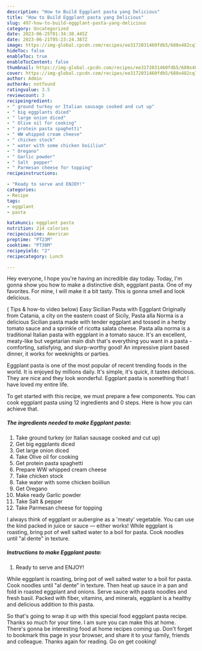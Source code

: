 ```yaml
---
description: "How to Build Eggplant pasta yang Delicious"
title: "How to Build Eggplant pasta yang Delicious"
slug: 497-how-to-build-eggplant-pasta-yang-delicious
category: Uncategorized
date: 2023-06-25T01:34:38.445Z
date: 2023-06-21T05:23:24.387Z
image: https://img-global.cpcdn.com/recipes/ee3172031460fdb5/680x482cq70/eggplant-pasta-recipe-main-photo.jpg
hideToc: false
enableToc: true
enableTocContent: false
thumbnail: https://img-global.cpcdn.com/recipes/ee3172031460fdb5/680x482cq70/eggplant-pasta-recipe-main-photo.jpg
cover: https://img-global.cpcdn.com/recipes/ee3172031460fdb5/680x482cq70/eggplant-pasta-recipe-main-photo.jpg
author: Admin
authorAv: notfound
ratingvalue: 3.5
reviewcount: 3
recipeingredient:
- " ground turkey or Italian sausage cooked and cut up"
- " big eggplants diced"
- " large onion diced"
- " Olive oil for cooking"
- " protein pasta spaghetti"
- " WW whipped cream cheese"
- " chicken stock"
- " water with some chicken boiiliun"
- " Oregano"
- " Garlic powder"
- " Salt  pepper"
- " Parmesan cheese for topping"
recipeinstructions:

- "Ready to serve and ENJOY!"
categories:
- Recipe
tags:
- eggplant
- pasta

katakunci: eggplant pasta 
nutrition: 214 calories
recipecuisine: American
preptime: "PT23M"
cooktime: "PT30M"
recipeyield: "2"
recipecategory: Lunch

---
```



Hey everyone, I hope you're having an incredible day today. Today, I'm gonna show you how to make a distinctive dish, eggplant pasta. One of my favorites. For mine, I will make it a bit tasty. This is gonna smell and look delicious.

( Tips &amp; how-to video below) Easy Sicilian Pasta with Eggplant Originally from Catania, a city on the eastern coast of Sicily, Pasta alla Norma is a delicious Sicilian pasta made with tender eggplant and tossed in a herby tomato sauce and a sprinkle of ricotta salata cheese. Pasta alla norma is a traditional Italian pasta with eggplant in a tomato sauce. It&#39;s an excellent, meaty-like but vegetarian main dish that&#39;s everything you want in a pasta - comforting, satisfying, and slurp-worthy good! An impressive plant based dinner, it works for weeknights or parties.

Eggplant pasta is one of the most popular of recent trending foods in the world. It is enjoyed by millions daily. It's simple, it's quick, it tastes delicious. They are nice and they look wonderful. Eggplant pasta is something that I have loved my entire life.


To get started with this recipe, we must prepare a few components. You can cook eggplant pasta using 12 ingredients and 0 steps. Here is how you can achieve that.

<!--inarticleads1-->

##### The ingredients needed to make Eggplant pasta:

1. Take  ground turkey (or Italian sausage cooked and cut up)
1. Get  big eggplants diced
1. Get  large onion diced
1. Take  Olive oil for cooking
1. Get  protein pasta spaghetti
1. Prepare  WW whipped cream cheese
1. Take  chicken stock
1. Take  water with some chicken boiiliun
1. Get  Oregano
1. Make ready  Garlic powder
1. Take  Salt &amp; pepper
1. Take  Parmesan cheese for topping


I always think of eggplant or aubergine as a &#39;meaty&#39; vegetable. You can use the kind packed in juice or sauce — either works! While eggplant is roasting, bring pot of well salted water to a boil for pasta. Cook noodles until &#34;al dente&#34; in texture. 

<!--inarticleads2-->

##### Instructions to make Eggplant pasta:


1. Ready to serve and ENJOY!

While eggplant is roasting, bring pot of well salted water to a boil for pasta. Cook noodles until &#34;al dente&#34; in texture. Then heat up sauce in a pan and fold in roasted eggplant and onions. Serve sauce with pasta noodles and fresh basil. Packed with fiber, vitamins, and minerals, eggplant is a healthy and delicious addition to this pasta. 

So that's going to wrap it up with this special food eggplant pasta recipe. Thanks so much for your time. I am sure you can make this at home. There's gonna be interesting food at home recipes coming up. Don't forget to bookmark this page in your browser, and share it to your family, friends and colleague. Thanks again for reading. Go on get cooking!
